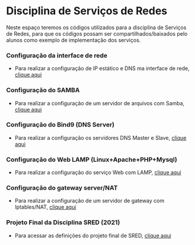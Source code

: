 # Disciplina de Serviços de Redes

Neste espaço teremos os códigos utilizados para a disciplina de Serviços de Redes, para que os códigos possam ser compartilhados/baixados pelo alunos como exemplo de implementação dos serviços.

### Configuração da interface de rede

* Para realizar a configuração de IP estático e DNS ma interface de rede, [clique aqui](https://github.com/alaelson/labredes2021/blob/master/network/interface-config/readme.md)

### Configuração do SAMBA

* Para realizar a configuração de um servidor de arquivos com Samba, [clique aqui](https://github.com/alaelson/labredes2021/blob/master/network/samba/readme.md)

### Configuração do Bind9 (DNS Server)

* Para realizar a configuração os servidores DNS Master e Slave, [clique aqui](https://github.com/alaelson/labredes2021/blob/master/network/bind9/readme.md)

### Configuração do Web LAMP (Linux+Apache+PHP+Mysql)

* Para realizar a configuração do serviço Web com LAMP, [clique aqui](https://github.com/alaelson/labredes2021/blob/master/network/lamp/readme.md)

### Configuração do gateway server/NAT

* Para realizar a configuração de um servidor de gateway com Iptables/NAT, [clique aqui](https://github.com/alaelson/labredes2021/blob/master/network/nat/readme.md)

### Projeto Final da Disciplina SRED (2021)
* Para acessar as definições do projeto final de SRED, [clique aqui](https://github.com/alaelson/labredes2021/blob/master/projeto-final-sred/README.md)
